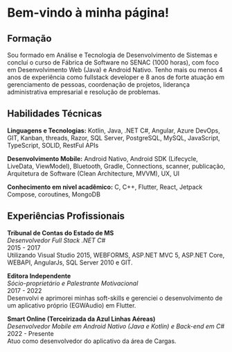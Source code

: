# Bem-vindo à minha página!

## Formação
Sou formado em Análise e Tecnologia de Desenvolvimento de Sistemas e concluí o curso de Fábrica de Software no SENAC (1000 horas), com foco em Desenvolvimento Web (Java) e Android Nativo. Tenho mais ou menos 4 anos de experiência como fullstack developer e 8 anos de forte atuação em gerenciamento de pessoas, coordenação de projetos, liderança administrativa empresarial e resolução de problemas.

## Habilidades Técnicas
**Linguagens e Tecnologias:** Kotlin, Java, .NET C#, Angular, Azure DevOps, GIT, Kanban, threads, Razor, SQL Server, PostgreSQL, MySQL, JavaScript, TypeScript, SOLID, RestFul APIs

**Desenvolvimento Mobile:** Android Nativo, Android SDK (Lifecycle, LiveData, ViewModel), Bluetooth, Gradle, Connections, scanner, publicação, Arquitetura de Software (Clean Architecture, MVVM), UX, UI

**Conhecimento em nível acadêmico:** C, C++, Flutter, React, Jetpack Compose, coroutines, MongoDB

## Experiências Profissionais
**Tribunal de Contas do Estado de MS**  
*Desenvolvedor Full Stack .NET C#*  
2015 - 2017  
Utilizando Visual Studio 2015, WEBFORMS, ASP.NET MVC 5, ASP.NET Core, WEBAPI, AngularJs, SQL Server 2010 e GIT.

**Editora Independente**  
*Sócio-proprietário e Palestrante Motivacional*  
2017 - 2022  
Desenvolvi e aprimorei minhas soft-skills e gerenciei o desenvolvimento de um aplicativo próprio (EGWAudio) em Flutter.

**Smart Online (Terceirizada da Azul Linhas Aéreas)**  
*Desenvolvedor Mobile em Android Nativo (Java e Kotlin) e Back-end em C#*  
2022 - Presente  
Atuo como desenvolvedor do aplicativo da área de Cargas.
